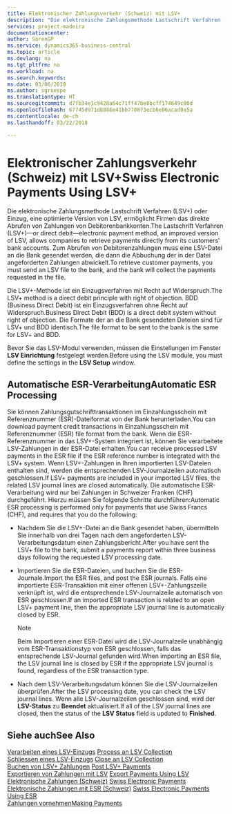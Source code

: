 ```yaml
---
title: Elektronischer Zahlungsverkehr (Schweiz) mit LSV+
description: "Die elektronische Zahlungsmethode Lastschrift Verfahren (LSV+) oder Einzug, eine optimierte Version von LSV, ermöglicht Firmen das direkte Abrufen von Zahlungen von Debitorenbankkonten. Zum Abrufen von Debitorenzahlungen muss eine LSV-Datei an die Bank gesendet werden, die dann die Abbuchung der in der Datei angeforderten Zahlungen abwickelt."
services: project-madeira
documentationcenter: 
author: SorenGP
ms.service: dynamics365-business-central
ms.topic: article
ms.devlang: na
ms.tgt_pltfrm: na
ms.workload: na
ms.search.keywords: 
ms.date: 03/06/2018
ms.author: sgroespe
ms.translationtype: HT
ms.sourcegitcommit: d7fb34e1c9428a64c71ff47be8bcff174649c00d
ms.openlocfilehash: 67745d971d8886e41bb770873ecb6e06acad0a5a
ms.contentlocale: de-ch
ms.lasthandoff: 03/22/2018

---
```

# <a name="swiss-electronic-payments-using-lsv"></a><span data-ttu-id="3a566-104">Elektronischer Zahlungsverkehr (Schweiz) mit LSV+</span><span class="sxs-lookup"><span data-stu-id="3a566-104">Swiss Electronic Payments Using LSV+</span></span>
<span data-ttu-id="3a566-105">Die elektronische Zahlungsmethode Lastschrift Verfahren (LSV+) oder Einzug, eine optimierte Version von LSV, ermöglicht Firmen das direkte Abrufen von Zahlungen von Debitorenbankkonten.</span><span class="sxs-lookup"><span data-stu-id="3a566-105">The Lastschrift Verfahren (LSV+)—or direct debit—electronic payment method, an improved version of LSV, allows companies to retrieve payments directly from its customers’ bank accounts.</span></span> <span data-ttu-id="3a566-106">Zum Abrufen von Debitorenzahlungen muss eine LSV-Datei an die Bank gesendet werden, die dann die Abbuchung der in der Datei angeforderten Zahlungen abwickelt.</span><span class="sxs-lookup"><span data-stu-id="3a566-106">To retrieve customer payments, you must send an LSV file to the bank, and the bank will collect the payments requested in the file.</span></span>  

<span data-ttu-id="3a566-107">Die LSV+-Methode ist ein Einzugsverfahren mit Recht auf Widerspruch.</span><span class="sxs-lookup"><span data-stu-id="3a566-107">The LSV+ method is a direct debit principle with right of objection.</span></span> <span data-ttu-id="3a566-108">BDD (Business Direct Debit) ist ein Einzugsverfahren ohne Recht auf Widerspruch.</span><span class="sxs-lookup"><span data-stu-id="3a566-108">Business Direct Debit (BDD) is a direct debit system without right of objection.</span></span> <span data-ttu-id="3a566-109">Die Formate der an die Bank gesendeten Dateien sind für LSV+ und BDD identisch.</span><span class="sxs-lookup"><span data-stu-id="3a566-109">The file format to be sent to the bank is the same for LSV+ and BDD.</span></span>  

<span data-ttu-id="3a566-110">Bevor Sie das LSV-Modul verwenden, müssen die Einstellungen im Fenster **LSV Einrichtung** festgelegt werden.</span><span class="sxs-lookup"><span data-stu-id="3a566-110">Before using the LSV module, you must define the settings in the **LSV Setup** window.</span></span>

## <a name="automatic-esr-processing"></a><span data-ttu-id="3a566-111">Automatische ESR-Verarbeitung</span><span class="sxs-lookup"><span data-stu-id="3a566-111">Automatic ESR Processing</span></span>  
<span data-ttu-id="3a566-112">Sie können Zahlungsgutschrifttransaktionen im Einzahlungsschein mit Referenznummer (ESR)-Dateiformat von der Bank herunterladen.</span><span class="sxs-lookup"><span data-stu-id="3a566-112">You can download payment credit transactions in Einzahlungsschein mit Referenznummer (ESR) file format from the bank.</span></span> <span data-ttu-id="3a566-113">Wenn die ESR-Referenznummer in das LSV+-System integriert ist, können Sie verarbeitete LSV-Zahlungen in der ESR-Datei erhalten.</span><span class="sxs-lookup"><span data-stu-id="3a566-113">You can receive processed LSV payments in the ESR file if the ESR reference number is integrated with the LSV+ system.</span></span> <span data-ttu-id="3a566-114">Wenn LSV+-Zahlungen in Ihren importierten LSV-Dateien enthalten sind, werden die entsprechenden LSV-Journalzeilen automatisch geschlossen.</span><span class="sxs-lookup"><span data-stu-id="3a566-114">If LSV+ payments are included in your imported LSV files, the related LSV journal lines are closed automatically.</span></span> <span data-ttu-id="3a566-115">Die automatische ESR-Verarbeitung wird nur bei Zahlungen in Schweizer Franken (CHF) durchgeführt. Hierzu müssen Sie folgende Schritte durchführen:</span><span class="sxs-lookup"><span data-stu-id="3a566-115">Automatic ESR processing is performed only for payments that use Swiss Francs (CHF), and requires that you do the following:</span></span>  

- <span data-ttu-id="3a566-116">Nachdem Sie die LSV+-Datei an die Bank gesendet haben, übermitteln Sie innerhalb von drei Tagen nach dem angeforderten LSV-Verarbeitungsdatum einen Zahlungsbericht.</span><span class="sxs-lookup"><span data-stu-id="3a566-116">After you have sent the LSV+ file to the bank, submit a payments report within three business days following the requested LSV processing date.</span></span>  

- <span data-ttu-id="3a566-117">Importieren Sie die ESR-Dateien, und buchen Sie die ESR-Journale.</span><span class="sxs-lookup"><span data-stu-id="3a566-117">Import the ESR files, and post the ESR journals.</span></span> <span data-ttu-id="3a566-118">Falls eine importierte ESR-Transaktion mit einer offenen LSV+-Zahlungszeile verknüpft ist, wird die entsprechende LSV-Journalzeile automatisch von ESR geschlossen.</span><span class="sxs-lookup"><span data-stu-id="3a566-118">If an imported ESR transaction is related to an open LSV+ payment line, then the appropriate LSV journal line is automatically closed by ESR.</span></span>  

    > [!NOTE]  
    >  <span data-ttu-id="3a566-119">Beim Importieren einer ESR-Datei wird die LSV-Journalzeile unabhängig vom ESR-Transaktionstyp von ESR geschlossen, falls das entsprechende LSV-Journal gefunden wird.</span><span class="sxs-lookup"><span data-stu-id="3a566-119">When importing an ESR file, the LSV journal line is closed by ESR if the appropriate LSV journal is found, regardless of the ESR transaction type.</span></span>  

- <span data-ttu-id="3a566-120">Nach dem LSV-Verarbeitungsdatum können Sie die LSV-Journalzeilen überprüfen.</span><span class="sxs-lookup"><span data-stu-id="3a566-120">After the LSV processing date, you can check the LSV journal lines.</span></span> <span data-ttu-id="3a566-121">Wenn alle LSV-Journalzeilen geschlossen sind, wird der **LSV-Status** zu **Beendet** aktualisiert.</span><span class="sxs-lookup"><span data-stu-id="3a566-121">If all of the LSV journal lines are closed, then the status of the **LSV Status** field is updated to  **Finished**.</span></span>  

## <a name="see-also"></a><span data-ttu-id="3a566-122">Siehe auch</span><span class="sxs-lookup"><span data-stu-id="3a566-122">See Also</span></span>  
 <span data-ttu-id="3a566-123">[Verarbeiten eines LSV-Einzugs](how-to-process-an-lsv-collection.md) </span><span class="sxs-lookup"><span data-stu-id="3a566-123">[Process an LSV Collection](how-to-process-an-lsv-collection.md) </span></span>  
 <span data-ttu-id="3a566-124">[Schliessen eines LSV-Einzugs](how-to-close-an-lsv-collection.md) </span><span class="sxs-lookup"><span data-stu-id="3a566-124">[Close an LSV Collection](how-to-close-an-lsv-collection.md) </span></span>  
 <span data-ttu-id="3a566-125">[Buchen von LSV+ Zahlungen](how-to-post-lsv-payments.md) </span><span class="sxs-lookup"><span data-stu-id="3a566-125">[Post LSV+ Payments](how-to-post-lsv-payments.md) </span></span>  
 <span data-ttu-id="3a566-126">[Exportieren von Zahlungen mit LSV](how-to-export-payments-using-lsv.md) </span><span class="sxs-lookup"><span data-stu-id="3a566-126">[Export Payments Using LSV](how-to-export-payments-using-lsv.md) </span></span>  
 <span data-ttu-id="3a566-127">[Elektronische Zahlungen (Schweiz)](swiss-electronic-payments.md) </span><span class="sxs-lookup"><span data-stu-id="3a566-127">[Swiss Electronic Payments](swiss-electronic-payments.md) </span></span>  
 <span data-ttu-id="3a566-128">[Elektronische Zahlungen mit ESR (Schweiz)](swiss-electronic-payments-using-esr.md) </span><span class="sxs-lookup"><span data-stu-id="3a566-128">[Swiss Electronic Payments Using ESR](swiss-electronic-payments-using-esr.md) </span></span>  
 [<span data-ttu-id="3a566-129">Zahlungen vornehmen</span><span class="sxs-lookup"><span data-stu-id="3a566-129">Making Payments</span></span>](../../payables-make-payments.md)

